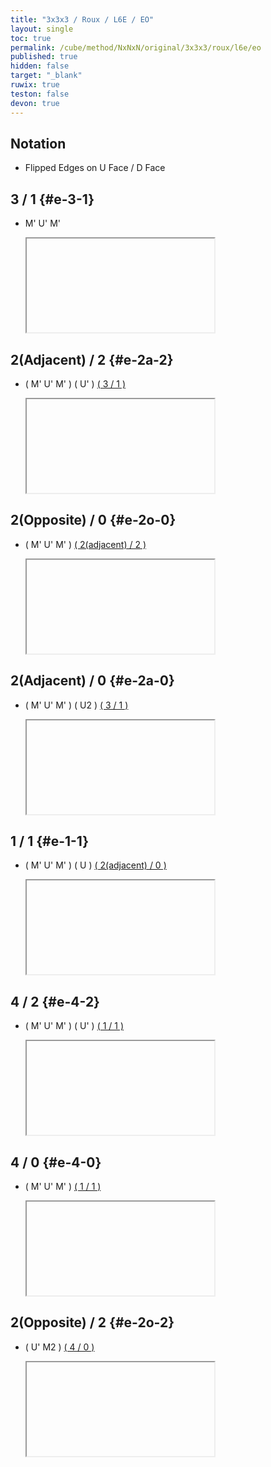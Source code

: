 ```yaml
---
title: "3x3x3 / Roux / L6E / EO"
layout: single
toc: true
permalink: /cube/method/NxNxN/original/3x3x3/roux/l6e/eo
published: true
hidden: false
target: "_blank"
ruwix: true
teston: false
devon: true
---
```

<span
  id     = "cube"
  teston = "{{page.teston}}"
  devon  = "{{page.devon}}"
  colored = "l r f b u d"
  solved  = "L*/cm R*/cm FL FR BL BR DL DR" >
</span>

<head>
  <base target = "{{page.target}}">
</head>



## Notation

- Flipped Edges on U Face / D Face



## 3 / 1 {#e-3-1}

- M' U' M'

  <iframe
    alg        = "M' U' M'"
    setupmoves = "x2 U2 M U2 M"
  ></iframe>



## 2(Adjacent) / 2 {#e-2a-2}

- ( M' U' M' ) ( U' ) [( 3 / 1 )](#e-3-1)

  <iframe
    alg        = "M' U' M' U' M' U' M'"
    setupmoves = "U2 M U2 M"
  ></iframe>



## 2(Opposite) / 0 {#e-2o-0}

- ( M' U' M' ) [( 2(adjacent) / 2 )](#e-2a-2)

  <iframe
    alg        = "M' U' M' M' U' M' U' M' U' M'"
    setupmoves = "x2 U2 M U2 M"
  ></iframe>



## 2(Adjacent) / 0 {#e-2a-0}

- ( M' U' M' ) ( U2 ) [( 3 / 1 )](#e-3-1)

  <iframe
    alg        = "M' U' M' U2' M' U' M'"
    setupmoves = "U2 M U2 M"
  ></iframe>



## 1 / 1 {#e-1-1}

- ( M' U' M' ) ( U ) [( 2(adjacent) / 0 )](#e-2a-0)

  <iframe
    alg        = "M' U' M' U M' U' M' U2' M' U' M'"
    setupmoves = "x2 U2 M U2 M"
  ></iframe>



## 4 / 2 {#e-4-2}

- ( M' U' M' ) ( U' ) [( 1 / 1 )](#e-1-1)

  <iframe
    alg        = "M' U' M' U' M' U' M' U M' U' M' U2' M' U' M'"
    setupmoves = "U2 M U2 M"
  ></iframe>



## 4 / 0 {#e-4-0}

- ( M' U' M' ) [( 1 / 1 )](#e-1-1)

  <iframe
    alg        = "M' U' M' M' U' M' U M' U' M' U2' M' U' M'"
    setupmoves = "U2 M U2 M"
  ></iframe>



## 2(Opposite) / 2 {#e-2o-2}

- ( U' M2 ) [( 4 / 0 )](#e-4-0)

  <iframe
    alg        = "U' M2' M' U' M' M' U' M' U M' U' M' U2' M' U' M'"
    setupmoves = "x2 U2 M U2 M"
  ></iframe>
